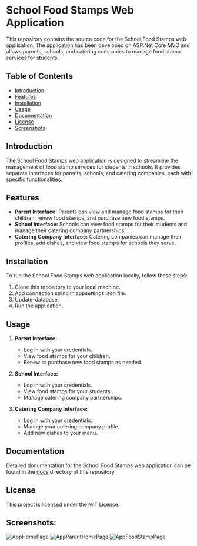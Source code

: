 # School Food Stamps Web Application

This repository contains the source code for the School Food Stamps web application. The application has been developed on ASP.Net Core MVC and allows parents, schools, and catering companies to manage food stamp services for students.

## Table of Contents

- [Introduction](#introduction)
- [Features](#features)
- [Installation](#installation)
- [Usage](#usage)
- [Documentation](#documentation)
- [License](#license)
- [Screenshots](#screenshots)

## Introduction

The School Food Stamps web application is designed to streamline the management of food stamp services for students in schools. It provides separate interfaces for parents, schools, and catering companies, each with specific functionalities.

## Features

- **Parent Interface:** Parents can view and manage food stamps for their children, renew food stamps, and purchase new food stamps.
- **School Interface:** Schools can view food stamps for their students and manage their catering company partnerships.
- **Catering Company Interface:** Catering companies can manage their profiles, add dishes, and view food stamps for schools they serve.

## Installation

To run the School Food Stamps web application locally, follow these steps:

1. Clone this repository to your local machine.
2. Add connection string in appsettings.json file.
3. Update-database.
4. Run the application.

## Usage

1. **Parent Interface:**
   - Log in with your credentials.
   - View food stamps for your children.
   - Renew or purchase new food stamps as needed.

2. **School Interface:**
   - Log in with your credentials.
   - View food stamps for your students.
   - Manage catering company partnerships.

3. **Catering Company Interface:**
   - Log in with your credentials.
   - Manage your catering company profile.
   - Add new dishes to your menu.

## Documentation

Detailed documentation for the School Food Stamps web application can be found in the [docs](/docs) directory of this repository.

## License

This project is licensed under the [MIT License](LICENSE).

## Screenshots:
![AppHomePage](https://github.com/peterdidimitrov/SchoolFoodStamps/assets/113916372/2674f9e4-238d-4ebb-9ee9-671002c12ede)
![AppParentHomePage](https://github.com/peterdidimitrov/SchoolFoodStamps/assets/113916372/ccb470ae-e624-4f71-8d65-9246c2f01574)
![AppFoodStampPage](https://github.com/peterdidimitrov/SchoolFoodStamps/assets/113916372/ed4fc824-46df-41ef-92df-8d7f16f5c649)



